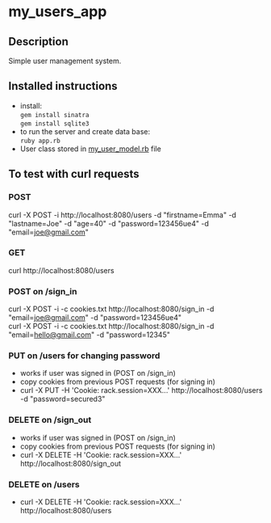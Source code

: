 # my_users_app

## Description
Simple user management system.

## Installed instructions
- install:      
    `gem install sinatra`   
    `gem install sqlite3`
- to run the server and create data base:    
    `ruby app.rb`
- User class stored in <u>my_user_model.rb</u> file  

## To test with curl requests

### POST
curl -X POST -i http://localhost:8080/users -d "firstname=Emma" -d "lastname=Joe" -d "age=40" -d "password=123456ue4" -d "email=joe@gmail.com"

### GET
curl http://localhost:8080/users

### POST on /sign_in
curl -X POST -i -c cookies.txt http://localhost:8080/sign_in -d "email=joe@gmail.com" -d "password=123456ue4"  
curl -X POST -i -c cookies.txt http://localhost:8080/sign_in -d "email=hello@gmail.com" -d "password=12345"

### PUT on /users for changing password
 - works if user was signed in (POST on /sign_in)
 - copy cookies from previous POST requests (for signing in)
 - curl -X PUT -H 'Cookie: rack.session=XXX...' http://localhost:8080/users -d "password=secured3"

### DELETE on /sign_out
 - works if user was signed in (POST on /sign_in)
 - copy cookies from previous POST requests (for signing in)
 - curl -X DELETE -H 'Cookie: rack.session=XXX...' http://localhost:8080/sign_out

### DELETE on /users

 - curl -X DELETE -H 'Cookie: rack.session=XXX...' http://localhost:8080/users


